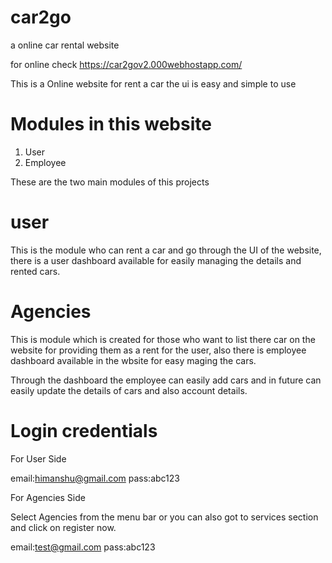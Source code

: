 # car2go
a online car rental website

for online check 
https://car2gov2.000webhostapp.com/

This is a Online website for rent a car the ui is easy and simple to use

# Modules in this website

1. User
2. Employee

These are the two main modules of this projects

# user 

This is the module who can rent a car and go through the UI of the website, there is a user dashboard available for easily managing the details and rented cars.

# Agencies

This is module which is created for those who want to list there car on the website for providing them as a rent for the user, also there is employee dashboard available in the wbsite for easy maging the cars.

Through the dashboard the employee can easily add cars and in future can easily update the details of cars and also account details.

# Login credentials

For User Side

email:himanshu@gmail.com
pass:abc123

For Agencies Side

Select Agencies from the menu bar or you can also got to services section and click on register now.

email:test@gmail.com
pass:abc123





